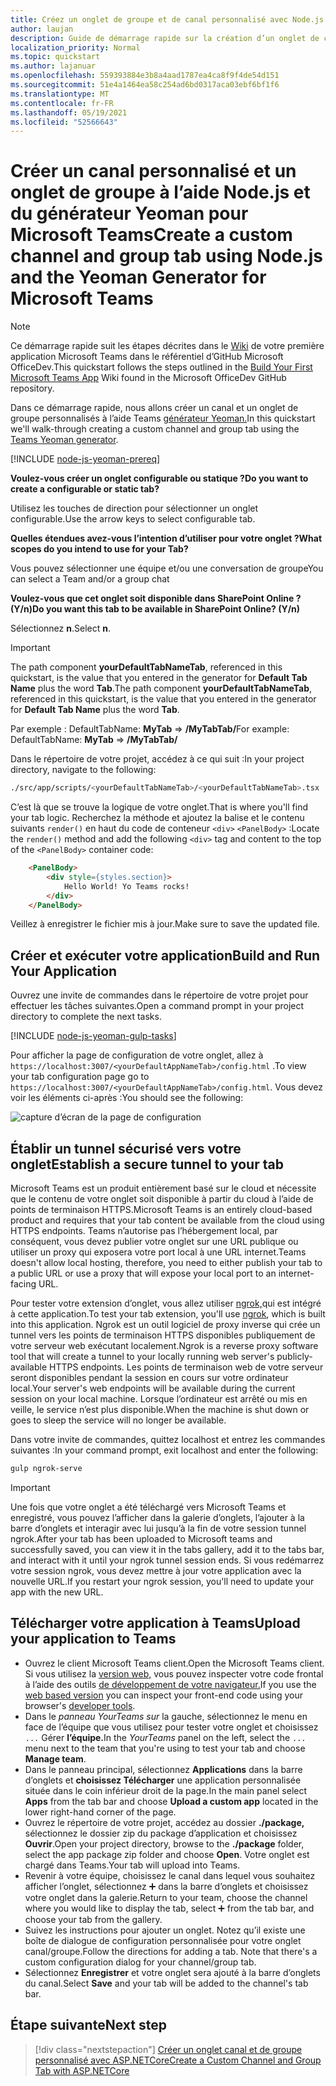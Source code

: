 ```yaml
---
title: Créez un onglet de groupe et de canal personnalisé avec Node.js et le générateur Yeoman pour Microsoft Teams
author: laujan
description: Guide de démarrage rapide sur la création d’un onglet de canal et de groupe avec le générateur Yeoman pour Microsoft Teams.
localization_priority: Normal
ms.topic: quickstart
ms.author: lajanuar
ms.openlocfilehash: 559393884e3b8a4aad1787ea4ca8f9f4de54d151
ms.sourcegitcommit: 51e4a1464ea58c254ad6bd0317aca03ebf6bf1f6
ms.translationtype: MT
ms.contentlocale: fr-FR
ms.lasthandoff: 05/19/2021
ms.locfileid: "52566643"
---
```

# <a name="create-a-custom-channel-and-group-tab-using-nodejs-and-the-yeoman-generator-for-microsoft-teams"></a><span data-ttu-id="0682b-103">Créer un canal personnalisé et un onglet de groupe à l’aide Node.js et du générateur Yeoman pour Microsoft Teams</span><span class="sxs-lookup"><span data-stu-id="0682b-103">Create a custom channel and group tab using Node.js and the Yeoman Generator for Microsoft Teams</span></span>

>[!NOTE]
><span data-ttu-id="0682b-104">Ce démarrage rapide suit les étapes décrites dans le [Wiki](https://github.com/OfficeDev/generator-teams/wiki/Build-Your-First-Microsoft-Teams-App) de votre première application Microsoft Teams dans le référentiel d’GitHub Microsoft OfficeDev.</span><span class="sxs-lookup"><span data-stu-id="0682b-104">This quickstart follows the steps outlined in the [Build Your First Microsoft Teams App](https://github.com/OfficeDev/generator-teams/wiki/Build-Your-First-Microsoft-Teams-App) Wiki found in the Microsoft OfficeDev GitHub repository.</span></span>

<span data-ttu-id="0682b-105">Dans ce démarrage rapide, nous allons créer un canal et un onglet de groupe personnalisés à l’aide Teams [générateur Yeoman.](https://github.com/OfficeDev/generator-teams/)</span><span class="sxs-lookup"><span data-stu-id="0682b-105">In this quickstart we'll walk-through creating a custom channel and group tab using the [Teams Yeoman generator](https://github.com/OfficeDev/generator-teams/).</span></span>

[!INCLUDE [node-js-yeoman-prereq](~/includes/tabs/node-js-yeoman-prereq.md)]

<span data-ttu-id="0682b-106">**Voulez-vous créer un onglet configurable ou statique ?**</span><span class="sxs-lookup"><span data-stu-id="0682b-106">**Do you want to create a configurable or static tab?**</span></span>

<span data-ttu-id="0682b-107">Utilisez les touches de direction pour sélectionner un onglet configurable.</span><span class="sxs-lookup"><span data-stu-id="0682b-107">Use the arrow keys to select configurable tab.</span></span>

<span data-ttu-id="0682b-108">**Quelles étendues avez-vous l’intention d’utiliser pour votre onglet ?**</span><span class="sxs-lookup"><span data-stu-id="0682b-108">**What scopes do you intend to use for your Tab?**</span></span>

<span data-ttu-id="0682b-109">Vous pouvez sélectionner une équipe et/ou une conversation de groupe</span><span class="sxs-lookup"><span data-stu-id="0682b-109">You can select a Team and/or a group chat</span></span>

<span data-ttu-id="0682b-110">**Voulez-vous que cet onglet soit disponible dans SharePoint Online ? (Y/n)**</span><span class="sxs-lookup"><span data-stu-id="0682b-110">**Do you want this tab to be available in SharePoint Online? (Y/n)**</span></span> 

<span data-ttu-id="0682b-111">Sélectionnez **n**.</span><span class="sxs-lookup"><span data-stu-id="0682b-111">Select **n**.</span></span>

>[!IMPORTANT]
><span data-ttu-id="0682b-112">The path component **yourDefaultTabNameTab**, referenced in this quickstart, is the value that you entered in the generator for **Default Tab Name** plus the word **Tab**.</span><span class="sxs-lookup"><span data-stu-id="0682b-112">The path component **yourDefaultTabNameTab**, referenced in this quickstart, is the value that you entered in the generator for **Default Tab Name** plus the word **Tab**.</span></span>
>
><span data-ttu-id="0682b-113">Par exemple : DefaultTabName: **MyTab**  =>  **/MyTabTab/**</span><span class="sxs-lookup"><span data-stu-id="0682b-113">For example: DefaultTabName: **MyTab** => **/MyTabTab/**</span></span>

<span data-ttu-id="0682b-114">Dans le répertoire de votre projet, accédez à ce qui suit :</span><span class="sxs-lookup"><span data-stu-id="0682b-114">In your project directory, navigate to the following:</span></span>

```bash
./src/app/scripts/<yourDefaultTabNameTab>/<yourDefaultTabNameTab>.tsx
```

<span data-ttu-id="0682b-115">C’est là que se trouve la logique de votre onglet.</span><span class="sxs-lookup"><span data-stu-id="0682b-115">That is where you'll find your tab logic.</span></span> <span data-ttu-id="0682b-116">Recherchez la méthode et ajoutez la balise et le contenu suivants `render()` en haut du code de conteneur `<div>` `<PanelBody>` :</span><span class="sxs-lookup"><span data-stu-id="0682b-116">Locate the `render()` method and add the following `<div>` tag and content to the top of the `<PanelBody>` container code:</span></span>

```html
    <PanelBody>
        <div style={styles.section}>
            Hello World! Yo Teams rocks!
        </div>
    </PanelBody>
```

<span data-ttu-id="0682b-117">Veillez à enregistrer le fichier mis à jour.</span><span class="sxs-lookup"><span data-stu-id="0682b-117">Make sure to save the updated file.</span></span>

## <a name="build-and-run-your-application"></a><span data-ttu-id="0682b-118">Créer et exécuter votre application</span><span class="sxs-lookup"><span data-stu-id="0682b-118">Build and Run Your Application</span></span>

<span data-ttu-id="0682b-119">Ouvrez une invite de commandes dans le répertoire de votre projet pour effectuer les tâches suivantes.</span><span class="sxs-lookup"><span data-stu-id="0682b-119">Open a command prompt in your project directory to complete the next tasks.</span></span>

[!INCLUDE [node-js-yeoman-gulp-tasks](~/includes/tabs/node-js-yeoman-gulp-tasks.md)]

<span data-ttu-id="0682b-120">Pour afficher la page de configuration de votre onglet, allez à `https://localhost:3007/<yourDefaultAppNameTab>/config.html` .</span><span class="sxs-lookup"><span data-stu-id="0682b-120">To view your tab configuration page go to `https://localhost:3007/<yourDefaultAppNameTab>/config.html`.</span></span> <span data-ttu-id="0682b-121">Vous devez voir les éléments ci-après :</span><span class="sxs-lookup"><span data-stu-id="0682b-121">You should see the following:</span></span>

![capture d’écran de la page de configuration](~/assets/images/tab-images/configurationPage.png)

## <a name="establish-a-secure-tunnel-to-your-tab"></a><span data-ttu-id="0682b-123">Établir un tunnel sécurisé vers votre onglet</span><span class="sxs-lookup"><span data-stu-id="0682b-123">Establish a secure tunnel to your tab</span></span>

<span data-ttu-id="0682b-124">Microsoft Teams est un produit entièrement basé sur le cloud et nécessite que le contenu de votre onglet soit disponible à partir du cloud à l’aide de points de terminaison HTTPS.</span><span class="sxs-lookup"><span data-stu-id="0682b-124">Microsoft Teams is an entirely cloud-based product and requires that your tab content be available from the cloud using HTTPS endpoints.</span></span> <span data-ttu-id="0682b-125">Teams n’autorise pas l’hébergement local, par conséquent, vous devez publier votre onglet sur une URL publique ou utiliser un proxy qui exposera votre port local à une URL internet.</span><span class="sxs-lookup"><span data-stu-id="0682b-125">Teams doesn't allow local hosting, therefore, you need to either publish your tab to a public URL or use a proxy that will expose your local port to an internet-facing URL.</span></span>

<span data-ttu-id="0682b-126">Pour tester votre extension d’onglet, vous allez utiliser [ngrok,](https://ngrok.com/docs)qui est intégré à cette application.</span><span class="sxs-lookup"><span data-stu-id="0682b-126">To test your tab extension, you'll use [ngrok](https://ngrok.com/docs), which is built into this application.</span></span> <span data-ttu-id="0682b-127">Ngrok est un outil logiciel de proxy inverse qui crée un tunnel vers les points de terminaison HTTPS disponibles publiquement de votre serveur web exécutant localement.</span><span class="sxs-lookup"><span data-stu-id="0682b-127">Ngrok is a reverse proxy software tool that will create a tunnel to your locally running web server's publicly-available HTTPS endpoints.</span></span> <span data-ttu-id="0682b-128">Les points de terminaison web de votre serveur seront disponibles pendant la session en cours sur votre ordinateur local.</span><span class="sxs-lookup"><span data-stu-id="0682b-128">Your server's web endpoints will be available during the current session on your local machine.</span></span> <span data-ttu-id="0682b-129">Lorsque l’ordinateur est arrêté ou mis en veille, le service n’est plus disponible.</span><span class="sxs-lookup"><span data-stu-id="0682b-129">When the machine is shut down or goes to sleep the service will no longer be available.</span></span>

<span data-ttu-id="0682b-130">Dans votre invite de commandes, quittez localhost et entrez les commandes suivantes :</span><span class="sxs-lookup"><span data-stu-id="0682b-130">In your command prompt, exit localhost and enter the following:</span></span>

```bash
gulp ngrok-serve
```

> [!IMPORTANT]
> <span data-ttu-id="0682b-131">Une fois que votre onglet a été téléchargé vers Microsoft Teams et enregistré, vous pouvez l’afficher dans la galerie d’onglets, l’ajouter à la barre d’onglets et interagir avec lui jusqu’à la fin de votre session tunnel ngrok.</span><span class="sxs-lookup"><span data-stu-id="0682b-131">After your tab has been uploaded to Microsoft teams and successfully saved, you can view it in the tabs gallery, add it to the tabs bar, and interact with it until your ngrok tunnel session ends.</span></span> <span data-ttu-id="0682b-132">Si vous redémarrez votre session ngrok, vous devez mettre à jour votre application avec la nouvelle URL.</span><span class="sxs-lookup"><span data-stu-id="0682b-132">If you restart your ngrok session, you'll need to update your app with the new URL.</span></span>

## <a name="upload-your-application-to-teams"></a><span data-ttu-id="0682b-133">Télécharger votre application à Teams</span><span class="sxs-lookup"><span data-stu-id="0682b-133">Upload your application to Teams</span></span>

- <span data-ttu-id="0682b-134">Ouvrez le client Microsoft Teams client.</span><span class="sxs-lookup"><span data-stu-id="0682b-134">Open the Microsoft Teams client.</span></span> <span data-ttu-id="0682b-135">Si vous utilisez la [version web,](https://teams.microsoft.com) vous pouvez inspecter votre code frontal à l’aide des outils [de développement de votre navigateur.](~/tabs/how-to/developer-tools.md)</span><span class="sxs-lookup"><span data-stu-id="0682b-135">If you use the [web based version](https://teams.microsoft.com) you can inspect your front-end code using your browser's [developer tools](~/tabs/how-to/developer-tools.md).</span></span>
- <span data-ttu-id="0682b-136">Dans le *panneau YourTeams sur* la gauche, sélectionnez le menu en face de l’équipe que vous utilisez pour tester votre onglet et choisissez `...` Gérer **l’équipe.**</span><span class="sxs-lookup"><span data-stu-id="0682b-136">In the *YourTeams* panel on the left, select the `...` menu next to the team that you're using to test your tab and choose **Manage team**.</span></span>
- <span data-ttu-id="0682b-137">Dans le panneau principal, sélectionnez **Applications** dans la barre d’onglets et **choisissez Télécharger** une application personnalisée située dans le coin inférieur droit de la page.</span><span class="sxs-lookup"><span data-stu-id="0682b-137">In the main panel select **Apps** from the tab bar and choose **Upload a custom app** located in the lower right-hand corner of the page.</span></span>
- <span data-ttu-id="0682b-138">Ouvrez le répertoire de votre projet, accédez au dossier **./package,** sélectionnez le dossier zip du package d’application et choisissez **Ouvrir**.</span><span class="sxs-lookup"><span data-stu-id="0682b-138">Open your project directory, browse to the **./package** folder, select the app package zip folder and choose **Open**.</span></span> <span data-ttu-id="0682b-139">Votre onglet est chargé dans Teams.</span><span class="sxs-lookup"><span data-stu-id="0682b-139">Your tab will upload into Teams.</span></span>
- <span data-ttu-id="0682b-140">Revenir à votre équipe, choisissez le canal dans lequel vous souhaitez afficher l’onglet, sélectionnez ➕ dans la barre d’onglets et choisissez votre onglet dans la galerie.</span><span class="sxs-lookup"><span data-stu-id="0682b-140">Return to your team, choose the channel where you would like to display the tab, select ➕ from the tab bar, and choose your tab from the gallery.</span></span>
- <span data-ttu-id="0682b-141">Suivez les instructions pour ajouter un onglet. Notez qu’il existe une boîte de dialogue de configuration personnalisée pour votre onglet canal/groupe.</span><span class="sxs-lookup"><span data-stu-id="0682b-141">Follow the directions for adding a tab. Note that there's a custom configuration dialog for your channel/group tab.</span></span>
- <span data-ttu-id="0682b-142">Sélectionnez **Enregistrer** et votre onglet sera ajouté à la barre d’onglets du canal.</span><span class="sxs-lookup"><span data-stu-id="0682b-142">Select **Save** and your tab will be added to the channel's tab bar.</span></span>

## <a name="next-step"></a><span data-ttu-id="0682b-143">Étape suivante</span><span class="sxs-lookup"><span data-stu-id="0682b-143">Next step</span></span>

> [!div class="nextstepaction"]
> [<span data-ttu-id="0682b-144">Créer un onglet canal et de groupe personnalisé avec ASP.NETCore</span><span class="sxs-lookup"><span data-stu-id="0682b-144">Create a Custom Channel and Group Tab with ASP.NETCore</span></span>](~/tabs/quickstarts/create-channel-group-tab-dotnet-core.md)